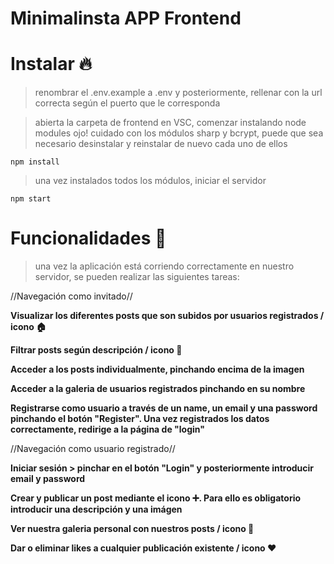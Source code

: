 # Minimalinsta APP Frontend

# Instalar 🔥

> renombrar el .env.example a .env y posteriormente, rellenar con la url correcta según el puerto que le corresponda

> abierta la carpeta de frontend en VSC, comenzar instalando node modules
> ojo! cuidado con los módulos sharp y bcrypt, puede que sea necesario desinstalar y reinstalar de nuevo cada uno de ellos

```
npm install
```

> una vez instalados todos los módulos, iniciar el servidor

```
npm start
```

# Funcionalidades 💫

> una vez la aplicación está corriendo correctamente en nuestro servidor, se pueden realizar las siguientes tareas:

//Navegación como invitado//

**Visualizar los diferentes posts que son subidos por usuarios registrados / icono 🏠**

**Filtrar posts según descripción / icono 🔎**

**Acceder a los posts individualmente, pinchando encima de la imagen**

**Acceder a la galeria de usuarios registrados pinchando en su nombre**

**Registrarse como usuario a través de un name, un email y una password pinchando el botón "Register". Una vez registrados los datos correctamente, redirige a la página de "login"**

//Navegación como usuario registrado//

**Iniciar sesión > pinchar en el botón "Login" y posteriormente introducir email y password**

**Crear y publicar un post mediante el icono ➕. Para ello es obligatorio introducir una descripción y una imágen**

**Ver nuestra galeria personal con nuestros posts / icono 👤**

**Dar o eliminar likes a cualquier publicación existente / icono ❤️**
